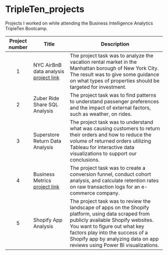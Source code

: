 # TripleTen_projects
Projects I worked on while attending the Business Intelligence Analytics TripleTen Bootcamp.


| Project number | Title | Description |
| :-----------: | ----------- |----------- |
| 1 | NYC AirBnB data analysis [project link](https://docs.google.com/spreadsheets/d/1wb9zw7K4aMw3xm-TrWLp989YSgVRKBPfe2s0G3uIVfE/edit?usp=sharing)| The project task was to analyze the vacation rental market in the Manhattan borough of New York City. The result was to give some guidance on what types of properties should be targeted for investment.|
| 2 | Zuber Ride Share SQL Analysis | The project task was to find patterns to understand passenger preferences and the impact of external factors, such as weather, on rides.|
| 3 | Superstore Return Data Analysis | The project task was to understand what was causing customers to return their orders and how to reduce the volume of returned orders utilizing Tableau for interactive data visualizations to support our conclusions. |
| 4 | Business Metrics [project link](https://docs.google.com/spreadsheets/d/1D8QXv-Z_UhdXWB2jjiUyjDRInV5Z5pHQbJDI9qqx2hQ/edit?usp=sharing "Project Link") | The project task was to create a conversion funnel, conduct cohort analysis, and calculate retention rates on raw transaction logs for an e-commerce company. |
| 5 | Shopify App Analysis | The project task was to review the landscape of apps on the Shopify platform, using data scraped from publicly available Shopify websites. You want to figure out what key factors play into the success of a Shopify app by analyzing data on app reviews using Power BI visualizations. |
